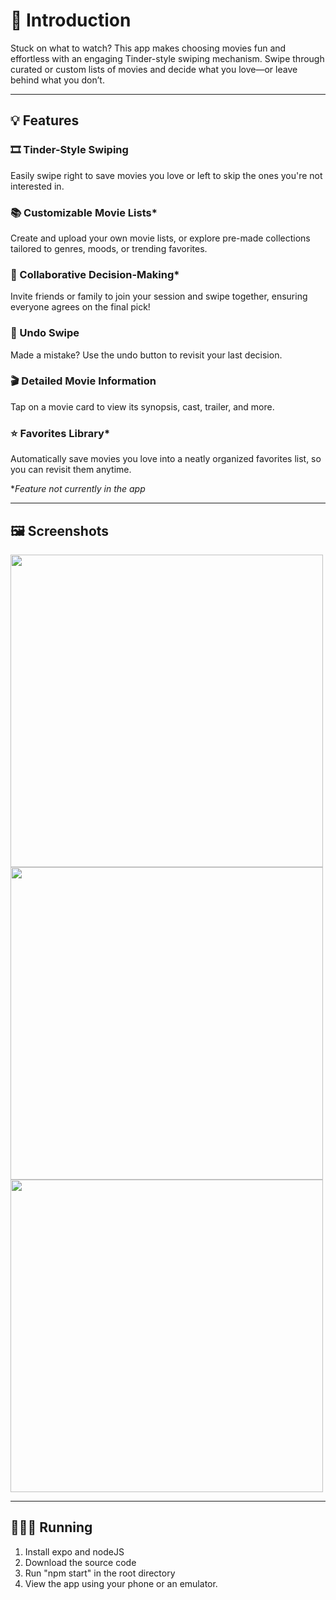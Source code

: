 # 👋 Introduction
Stuck on what to watch? This app makes choosing movies fun and effortless with an engaging Tinder-style swiping mechanism. Swipe through curated or custom lists of movies and decide what you love—or leave behind what you don’t.

---

## 💡 Features
### 🎞️ Tinder-Style Swiping
Easily swipe right to save movies you love or left to skip the ones you're not interested in.

### 📚 Customizable Movie Lists*
Create and upload your own movie lists, or explore pre-made collections tailored to genres, moods, or trending favorites.

### 🤝 Collaborative Decision-Making*
Invite friends or family to join your session and swipe together, ensuring everyone agrees on the final pick!

### 🔄 Undo Swipe
Made a mistake? Use the undo button to revisit your last decision.

### 🎬 Detailed Movie Information
Tap on a movie card to view its synopsis, cast, trailer, and more.

### ⭐ Favorites Library*
Automatically save movies you love into a neatly organized favorites list, so you can revisit them anytime. 

**Feature not currently in the app*

---

## 🖼️ Screenshots

<p>
   <img src="https://github.com/user-attachments/assets/79e6d65c-2644-4b7a-91fb-a82f9c533cdb" height="500"/>
   <img src="https://github.com/user-attachments/assets/80448a0b-c000-4f6b-99a0-9aea21a96286" height="500"/>
   <img src="https://github.com/user-attachments/assets/dacdd6f0-3ff0-413c-ae4b-8babb3bdeff7" height="500"/>
</p>

---

## 🏃‍♂️‍➡️ Running
1. Install expo and nodeJS
2. Download the source code
3. Run "npm start" in the root directory
4. View the app using your phone or an emulator.

